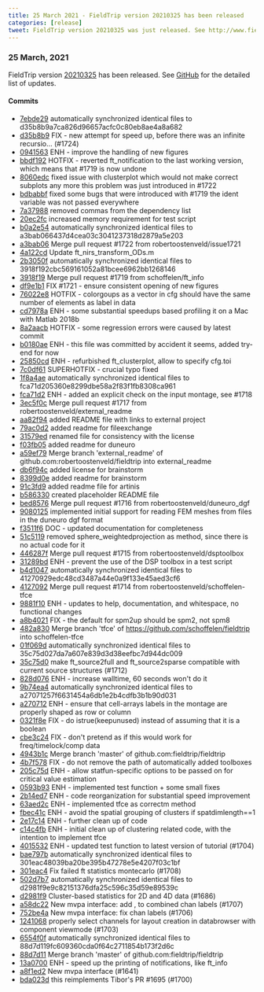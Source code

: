 ```yaml
---
title: 25 March 2021 - FieldTrip version 20210325 has been released
categories: [release]
tweet: FieldTrip version 20210325 was just released. See http://www.fieldtriptoolbox.org/#25-march-2021
---
```


### 25 March, 2021

FieldTrip version [20210325](http://github.com/fieldtrip/fieldtrip/releases/tag/20210325) has been released.
See [GitHub](https://github.com/fieldtrip/fieldtrip/compare/20210311...20210325) for the detailed list of updates.

#### Commits

- [7ebde29](http://github.com/fieldtrip/fieldtrip/commit/7ebde29) automatically synchronized identical files to d35b8b9a7ca826d96657acfc0c80eb8ae4a8a682
- [d35b8b9](http://github.com/fieldtrip/fieldtrip/commit/d35b8b9) FIX - new attempt for speed up, before there was an infinite recursio… (#1724)
- [0941563](http://github.com/fieldtrip/fieldtrip/commit/0941563) ENH - improve the handling of new figures
- [bbdf192](http://github.com/fieldtrip/fieldtrip/commit/bbdf192) HOTFIX - reverted ft_notification to the last working version, which means that #1719 is now undone
- [8060edc](http://github.com/fieldtrip/fieldtrip/commit/8060edc) fixed issue with clusterplot which would not make correct subplots any more this problem was just introduced in #1722
- [bdbabbf](http://github.com/fieldtrip/fieldtrip/commit/bdbabbf) fixed some bugs that were introduced with #1719 the ident variable was not passed everywhere
- [7a37988](http://github.com/fieldtrip/fieldtrip/commit/7a37988) removed commas from the dependency list
- [20ec2fc](http://github.com/fieldtrip/fieldtrip/commit/20ec2fc) increased memory requirement for test script
- [b0a2e54](http://github.com/fieldtrip/fieldtrip/commit/b0a2e54) automatically synchronized identical files to a3bab066437d4cea03c3041237318d2879a5e203
- [a3bab06](http://github.com/fieldtrip/fieldtrip/commit/a3bab06) Merge pull request #1722 from robertoostenveld/issue1721
- [4a122cd](http://github.com/fieldtrip/fieldtrip/commit/4a122cd) Update ft_nirs_transform_ODs.m
- [2b3050f](http://github.com/fieldtrip/fieldtrip/commit/2b3050f) automatically synchronized identical files to 3918f192cbc569161052a81bcee6962bb1268146
- [3918f19](http://github.com/fieldtrip/fieldtrip/commit/3918f19) Merge pull request #1719 from schoffelen/ft_info
- [df9e1b1](http://github.com/fieldtrip/fieldtrip/commit/df9e1b1) FIX #1721 - ensure consistent opening of new figures
- [76022e8](http://github.com/fieldtrip/fieldtrip/commit/76022e8) HOTFIX - colorgoups as a vector in cfg should have the same number of elements as label in data
- [cd7978a](http://github.com/fieldtrip/fieldtrip/commit/cd7978a) ENH - some substantial speedups based profiling it on a Mac with Matlab 2018b
- [8a2aacb](http://github.com/fieldtrip/fieldtrip/commit/8a2aacb) HOTFIX - some regression errors were caused by latest commit
- [b0180ae](http://github.com/fieldtrip/fieldtrip/commit/b0180ae) ENH - this file was committed by accident it seems, added try-end for now
- [25850cd](http://github.com/fieldtrip/fieldtrip/commit/25850cd) ENH - refurbished ft_clusterplot, allow to specify cfg.toi
- [7c0df61](http://github.com/fieldtrip/fieldtrip/commit/7c0df61) SUPERHOTFIX - crucial typo fixed
- [1f8a4ae](http://github.com/fieldtrip/fieldtrip/commit/1f8a4ae) automatically synchronized identical files to fca71d205360e8299dbe58a2f83f1fb8308ca961
- [fca71d2](http://github.com/fieldtrip/fieldtrip/commit/fca71d2) ENH - added an explicit check on the input montage, see #1718
- [3ec5f0c](http://github.com/fieldtrip/fieldtrip/commit/3ec5f0c) Merge pull request #1717 from robertoostenveld/external_readme
- [aa82f94](http://github.com/fieldtrip/fieldtrip/commit/aa82f94) added README file with links to external project
- [79ac0d2](http://github.com/fieldtrip/fieldtrip/commit/79ac0d2) added readme for fileexchange
- [31579ed](http://github.com/fieldtrip/fieldtrip/commit/31579ed) renamed file for consistency with the license
- [f03fb05](http://github.com/fieldtrip/fieldtrip/commit/f03fb05) added readme for duneuro
- [a59ef79](http://github.com/fieldtrip/fieldtrip/commit/a59ef79) Merge branch 'external_readme' of github.com:robertoostenveld/fieldtrip into external_readme
- [db6f94c](http://github.com/fieldtrip/fieldtrip/commit/db6f94c) added license for brainstorm
- [8399d0e](http://github.com/fieldtrip/fieldtrip/commit/8399d0e) added readme for brainstorm
- [91c3fd9](http://github.com/fieldtrip/fieldtrip/commit/91c3fd9) added readme file for artinis
- [b586330](http://github.com/fieldtrip/fieldtrip/commit/b586330) created placeholder README file
- [bed8576](http://github.com/fieldtrip/fieldtrip/commit/bed8576) Merge pull request #1716 from robertoostenveld/duneuro_dgf
- [9080125](http://github.com/fieldtrip/fieldtrip/commit/9080125) implemented initial support for reading FEM meshes from files in the duneuro dgf format
- [f3511f6](http://github.com/fieldtrip/fieldtrip/commit/f3511f6) DOC - updated documentation for completeness
- [51c5119](http://github.com/fieldtrip/fieldtrip/commit/51c5119) removed sphere_weightedprojection as method, since there is no actual code for it
- [446287f](http://github.com/fieldtrip/fieldtrip/commit/446287f) Merge pull request #1715 from robertoostenveld/dsptoolbox
- [31289bd](http://github.com/fieldtrip/fieldtrip/commit/31289bd) ENH - prevent the use of the DSP toolbox in a test script
- [b4d1047](http://github.com/fieldtrip/fieldtrip/commit/b4d1047) automatically synchronized identical files to 41270929edc48cd3487a44e0a9f133e45aed3cf6
- [4127092](http://github.com/fieldtrip/fieldtrip/commit/4127092) Merge pull request #1714 from robertoostenveld/schoffelen-tfce
- [9881f10](http://github.com/fieldtrip/fieldtrip/commit/9881f10) ENH - updates to help, documentation, and whitespace, no functional changes
- [a8b4021](http://github.com/fieldtrip/fieldtrip/commit/a8b4021) FIX - the default for spm2up should be spm2, not spm8
- [482a830](http://github.com/fieldtrip/fieldtrip/commit/482a830) Merge branch 'tfce' of https://github.com/schoffelen/fieldtrip into schoffelen-tfce
- [01f069d](http://github.com/fieldtrip/fieldtrip/commit/01f069d) automatically synchronized identical files to 35c75d027da7a607e839d3d38eefbc7d944dc009
- [35c75d0](http://github.com/fieldtrip/fieldtrip/commit/35c75d0) make ft_source2full and ft_source2sparse compatible with current source structures (#1712)
- [828d076](http://github.com/fieldtrip/fieldtrip/commit/828d076) ENH - increase walltime, 60 seconds won't do it
- [9b74ea4](http://github.com/fieldtrip/fieldtrip/commit/9b74ea4) automatically synchronized identical files to a27071257f6631454a6db1e2b4cdfb3b1b90d031
- [a270712](http://github.com/fieldtrip/fieldtrip/commit/a270712) ENH - ensure that cell-arrays labels in the montage are properly shaped as row or column
- [0321f8e](http://github.com/fieldtrip/fieldtrip/commit/0321f8e) FIX - do istrue(keepunused) instead of assuming that it is a boolean
- [cbe3c24](http://github.com/fieldtrip/fieldtrip/commit/cbe3c24) FIX - don't pretend as if this would work for freq/timelock/comp data 
- [4943b1c](http://github.com/fieldtrip/fieldtrip/commit/4943b1c) Merge branch 'master' of github.com:fieldtrip/fieldtrip
- [4b7f578](http://github.com/fieldtrip/fieldtrip/commit/4b7f578) FIX - do not remove the path of automatically added toolboxes
- [205c75d](http://github.com/fieldtrip/fieldtrip/commit/205c75d) ENH - allow statfun-specific options to be passed on for critical value estimation
- [0593b93](http://github.com/fieldtrip/fieldtrip/commit/0593b93) ENH - implemented test function + some small fixes
- [2b14ed7](http://github.com/fieldtrip/fieldtrip/commit/2b14ed7) ENH - code reorganization for substantial speed improvement
- [63aed2c](http://github.com/fieldtrip/fieldtrip/commit/63aed2c) ENH - implemented tfce as correctm method
- [fbec41c](http://github.com/fieldtrip/fieldtrip/commit/fbec41c) ENH - avoid the spatial grouping of clusters if spatdimlength==1
- [2e17c14](http://github.com/fieldtrip/fieldtrip/commit/2e17c14) ENH - further clean up of code
- [c14c4fb](http://github.com/fieldtrip/fieldtrip/commit/c14c4fb) ENH - initial clean up of clustering related code, with the intention to implement tfce
- [4015532](http://github.com/fieldtrip/fieldtrip/commit/4015532) ENH - updated test function to latest version of tutorial (#1704)
- [bae797b](http://github.com/fieldtrip/fieldtrip/commit/bae797b) automatically synchronized identical files to 301eac48039ba20be395b47278e5e4207f03c1bf
- [301eac4](http://github.com/fieldtrip/fieldtrip/commit/301eac4) Fix failed ft statistics montecarlo (#1708)
- [502d7b7](http://github.com/fieldtrip/fieldtrip/commit/502d7b7) automatically synchronized identical files to d2981f9e9c82151376dfa25c596c35d59e89539c
- [d2981f9](http://github.com/fieldtrip/fieldtrip/commit/d2981f9) Cluster-based statistics for 2D and 4D data (#1686)
- [a58dc22](http://github.com/fieldtrip/fieldtrip/commit/a58dc22) New mvpa interface: add , to combined chan labels (#1707)
- [752be4a](http://github.com/fieldtrip/fieldtrip/commit/752be4a) New mvpa interface: fix chan labels (#1706)
- [1241068](http://github.com/fieldtrip/fieldtrip/commit/1241068) properly select channels for layout creation in databrowser with component viewmode (#1703)
- [6554f0f](http://github.com/fieldtrip/fieldtrip/commit/6554f0f) automatically synchronized identical files to 88d7d119fc609360cda0f64c2711854b173f2d6c
- [88d7d11](http://github.com/fieldtrip/fieldtrip/commit/88d7d11) Merge branch 'master' of github.com:fieldtrip/fieldtrip
- [13a0700](http://github.com/fieldtrip/fieldtrip/commit/13a0700) ENH - speed up the printing of notifications, like ft_info
- [a8f1ed2](http://github.com/fieldtrip/fieldtrip/commit/a8f1ed2) New mvpa interface (#1641)
- [bda023d](http://github.com/fieldtrip/fieldtrip/commit/bda023d) this reimplements Tibor's PR #1695 (#1700)
